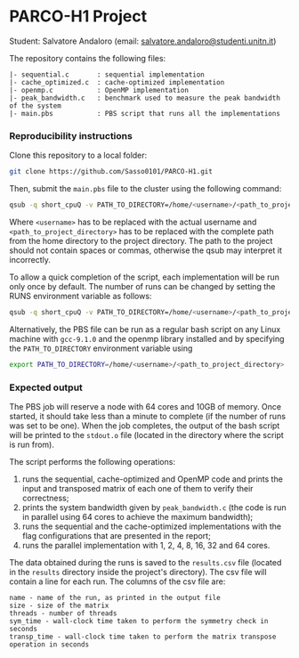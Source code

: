 # PARCO-H1 Project
Student: Salvatore Andaloro (email: [salvatore.andaloro@studenti.unitn.it](mailto:salvatore.andaloro@studenti.unitn.it))

The repository contains the following files:
```
|- sequential.c       : sequential implementation
|- cache_optimized.c  : cache-optimized implementation
|- openmp.c           : OpenMP implementation
|- peak_bandwidth.c   : benchmark used to measure the peak bandwidth of the system
|- main.pbs           : PBS script that runs all the implementations
```
### Reproducibility instructions
Clone this repository to a local folder:
```bash 
git clone https://github.com/Sasso0101/PARCO-H1.git
```
Then, submit the `main.pbs` file to the cluster using the following command:
```bash
qsub -q short_cpuQ -v PATH_TO_DIRECTORY=/home/<username>/<path_to_project_directory> /home/<username>/<path_to_project_directory>/main.pbs
```
Where `<username>` has to be replaced with the actual username and `<path_to_project_directory>` has to be replaced with the complete path from the home directory to the project directory. The path to the project should not contain spaces or commas, otherwise the qsub may interpret it incorrectly.

To allow a quick completion of the script, each implementation will be run only once by default. The number of runs can be changed by setting the RUNS environment variable as follows:
```bash
qsub -q short_cpuQ -v PATH_TO_DIRECTORY=/home/<username>/<path_to_project_directory>,RUNS=<number_of_runs> /home/<username>/<path_to_project_directory>/main.pbs
```

Alternatively, the PBS file can be run as a regular bash script on any Linux machine with `gcc-9.1.0` and the openmp library installed and by specifying the `PATH_TO_DIRECTORY` environment variable using
```bash
export PATH_TO_DIRECTORY=/home/<username>/<path_to_project_directory>
```

### Expected output
The PBS job will reserve a node with 64 cores and 10GB of memory. Once started, it should take less than a minute to complete (if the number of runs was set to be one). When the job completes, the output of the bash script will be printed to the `stdout.o` file (located in the directory where the script is run from).

The script performs the following operations:
1. runs the sequential, cache-optimized and OpenMP code and prints the input and transposed matrix of each one of them to verify their correctness;
2. prints the system bandwidth given by `peak_bandwidth.c` (the code is run in parallel using 64 cores to achieve the maximum bandwidth);
3. runs the sequential and the cache-optimized implementations with the flag configurations that are presented in the report;
4. runs the parallel implementation with 1, 2, 4, 8, 16, 32 and 64 cores.

The data obtained during the runs is saved to the `results.csv` file (located in the `results` directory inside the project's directory). The csv file will contain a line for each run. The columns of the csv file are:
```
name - name of the run, as printed in the output file
size - size of the matrix
threads - number of threads
sym_time - wall-clock time taken to perform the symmetry check in seconds
transp_time - wall-clock time taken to perform the matrix transpose operation in seconds
```